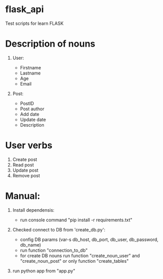 # flask_api
Test scripts for learn FLASK

#   Description of nouns
1)  User:
    -   Firstname
    -   Lastname
    -   Age
    -   Email

2)  Post:
    -   PostID
    -   Post author
    -   Add date
    -   Update date
    -   Description

#   User verbs
1)  Create post
2)  Read post
3)  Update post
4)  Remove post 

#   Manual:

1) Install dependensis:
    -   run console command "pip install -r requirements.txt"

2) Checked connect to DB from 'create_db.py':
    -   config DB params (var-s db_host, db_port, db_user, db_password, db_name)
    -   run function "connection_to_db"
    -   for create DB nouns run function "create_noun_user" and "create_noun_post" or only function "create_tables"

3)  run python app from "app.py"


